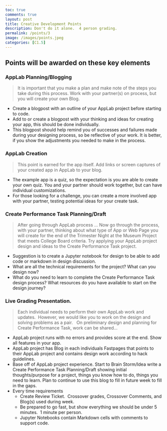 ```yaml
---
toc: true
comments: true
layout: post
title: Creative Development Points
description: Don't do it alone.  4 person grading.
permalink: /points/3
image: /images/points.jpeg
categories: [C1.5]
---
```


## Points will be awarded on these key elements

### AppLab Planning/Blogging  
> It is important that you make a plan and make note of the steps you take during this process.  Work with your partner(s) on process, but you will create your own Blog.
- Create a blogpost with an outline of your AppLab project before starting to code. 
- Add to or create a blogpost with your thinking and ideas for creating your app, this should be done individually.
- This blogpost should help remind you of successes and failures made during your designing process, so be reflective of your work.   It is better, if you show the adjustments you needed to make in the process.

### AppLab Creation 
> This point is earned for the app itself. Add links or screen captures of your created app in AppLab to your blog.
- The example app is a quiz, so the expectation is you are able to create your own quiz.  You and your partner should work together, but can have individual customizations.
- For those looking for a challenge, you can create a more involved app with your partner, testing potential ideas for your create task.

### Create Performance Task Planning/Draft
> After going through AppLab process ...  Now go through the process, with your partner, thinking about what type of App or Web Page you will create for the end of the Trimester Night at the Museum Project that meets College Board criteria.  Try applying your AppLab project design and ideas to the Create Performance Task project.
- Suggestion is to create a Jupyter notebook for design to be able to add code or markdown in design discussion.
- What are all the technical requirements for the project?  What can you design now?
- What do you need to learn to complete the Create Performance Task design process?  What resources do you have available to start on the design journey?


### Live Grading Presentation.  
> Each individual needs to perform their own AppLab work and updates.  However, we would like you to work on the design and solving problems as a pair.   On preliminary design and planning for Create Performance Task, work can be shared...
- AppLab project runs with no errors and provides score at the end.  Show all features in your app.
- AppLab project has Blog in each individuals Fastpages that points to their AppLab project and contains design work according to hack guidelines.
- Base off of AppLab project experience.  Start to Brain Storm/Idea write a Create Performance Task Planning/Draft showing initial thoughts/purpose for a project, things you know how to do, things you need to learn.  Plan to continue to use this blog to fill in future week to fill in the gaps.
- Every time requirements
    - Create Review Ticket.  Crossover grades, Crossover Comments, and Blog(s) used during week.
    - Be prepared to go fast, but show everything we should be under 5 minutes.  1 minute per person.
    - Jupyter Notebooks contain  Markdown cells with comments to support code.
 